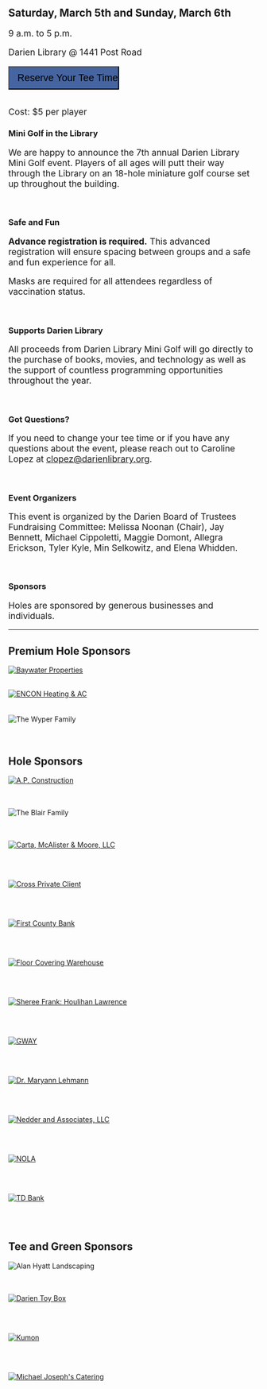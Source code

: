 <div class="alert alert-warning fade in">
<div class="row">
<div class="col-md-6">

## Saturday, March 5th and Sunday, March 6th 

<p style="font-size:1.25em !important;">9 a.m. to 5 p.m.</p>
<p style="font-size:1.25em !important;">Darien Library @ 1441 Post Road</p>
</div>
<div class="col-md-6">

<a href="https://dar.to/3o0jbeY"><button class="btn-u btn-u-dark-blue btn-block" type="button" style="padding: 10px 0; font-size:1.4em; background-color: #4665a0;"><i class="fa fa-clock-o"></i>&nbsp;&nbsp; Reserve Your Tee Time</button></a>
<br /><br />
<p style="font-size:1.25em !important;">Cost: $5 per player</p>
</div>
</div>
</div>

<div class="row">
<div class="col-md-6">

<h3 style="font-weight:bolder;">Mini Golf in the Library</h3>
<p style="font-size:1.25em !important;">We are happy to announce the 7th annual Darien Library Mini Golf event. Players of all ages will putt their way through the Library on an 18-hole miniature golf course set up throughout the building.</p>
<br />
<h3 style="font-weight: bolder;">Safe and Fun</h3>
<p style="font-size:1.25em !important;"><strong>Advance registration is required.</strong> This advanced registration will ensure spacing between groups and a safe and fun experience for all.</p>

<p style="font-size:1.25em !important;">Masks are required for all attendees regardless of vaccination status.</p>
<br />
<h3 style="font-weight: bolder;">Supports Darien Library</h3>
<p style="font-size:1.25em !important;">All proceeds from Darien Library Mini Golf will go directly to the purchase of books, movies, and technology as well as the support of countless programming opportunities throughout the year.</p>
<br />
</div>
<div class="col-md-6">

<h3 style="font-weight: bolder;">Got Questions?</h3>
<p style="font-size:1.25em !important;">If you need to change your tee time or if you have any questions about the event, please reach out to Caroline Lopez at <a href="mailto:clopez@darienlibrary.org">clopez@darienlibrary.org</a>.</p>
<br />
<h3 style="font-weight: bolder;">Event Organizers</h3>
<p style="font-size:1.25em !important;">This event is organized by the Darien Board of Trustees Fundraising Committee: Melissa Noonan (Chair), Jay Bennett, Michael Cippoletti, Maggie Domont, Allegra Erickson, Tyler Kyle, Min Selkowitz, and Elena Whidden.</p>
<br />
<h3 style="font-weight: bolder;">Sponsors</h3>
<p style="font-size:1.25em !important;">Holes are sponsored by generous businesses and individuals.</p>
</div>
</div>

<div class="margin-bottom-50"></div>
<hr />
<div class="text-center margin-bottom-50">
<h2 class="title-v2 title-center">Premium Hole Sponsors</h2>
</div>

<div class="row margin-bottom-30">
<div class="col-xs-6 col-sm-6 col-md-4">

<a href="https://dar.to/2i4LeuK"><img class="img-responsive center-block" alt="Baywater Properties" title="Baywater Properties" src="/uploads/darien_community/minigolf/baywater.jpg" /></a>
<br />
<br />

</div>
<div class="col-xs-6 col-sm-6 col-md-4">
<a href="https://dar.to/3r0KHed"><img class="img-responsive center-block" src="/uploads/darien_community/minigolf/encon.jpg" alt="ENCON Heating & AC" title="ENCON Heating & AC"/></a>

<div class="margin-bottom-10"></div>    
<br />
<br />

</div>
<div class="col-xs-6 col-sm-6 col-md-4">
<img class="img-responsive center-block" src="/uploads/darien_community/minigolf/wyper_family.png" alt="The Wyper Family" title="The Wyper Family"/>

<div class="margin-bottom-10"></div>    
<br />
<br />

</div>
</div>


<div class="text-center margin-bottom-50">
<h2 class="title-v2 title-center">Hole Sponsors</h2>
</div>

<div class="row margin-bottom-30">
<div class="col-xs-6 col-sm-6 col-md-3">
<div class="text-center">

<a href="https://dar.to/33ttv2m"><img class="img-responsive center-block" alt="A.P. Construction" title="A.P. Construction" src="/uploads/darien_community/minigolf/ap_construction.jpg" /></a>

<div class="margin-bottom-10"></div>    
<br />
<br />

</div>
</div>
<div class="col-xs-6 col-sm-6 col-md-3">
<div class="text-center">

<img class="img-responsive center-block" alt="The Blair Family" title="The Blair Family" src="/uploads/darien_community/minigolf/the_blair_family.jpg" />

<div class="margin-bottom-10"></div>    
<br />
<br />

</div>
</div>
<div class="col-xs-6 col-sm-6 col-md-3">
<div class="text-center">

<a href="https://dar.to/2i5jxBK"><img class="img-responsive center-block" alt="Carta, McAlister & Moore, LLC" title="Carta, McAlister & Moore, LLC" src="/uploads/darien_community/minigolf/cmm_llc.jpg" /></a>



<div class="margin-bottom-10"></div>    
<br />
<br />

</div>
</div>
<div class="col-xs-6 col-sm-6 col-md-3">
<div class="text-center">

<a href="https://dar.to/35dwCl4"><img class="img-responsive center-block" alt="Cross Private Client" title="Cross Private Client" src="/uploads/darien_community/minigolf/cross_private_client.jpg" /></a>



<div class="margin-bottom-10"></div>    
<br />
<br />

</div>
</div>
</div>

<div class="row margin-bottom-30">
<div class="col-xs-6 col-sm-6 col-md-3">
<div class="text-center">

<a href="https://dar.to/2i5j16M"><img class="img-responsive center-block" alt="First County Bank" title="First County Bank" src="/uploads/darien_community/minigolf/first_county_bank.jpg" /></a>

<div class="margin-bottom-10"></div>    
<br />
<br />

</div>
</div>
<div class="col-xs-6 col-sm-6 col-md-3">
<div class="text-center">

<a href="https://dar.to/33znHVd"><img class="img-responsive center-block" alt="Floor Covering Warehouse" title="Floor Covering Warehouse" src="/uploads/darien_community/minigolf/floor_covering_warehouse.jpg" /></a>

<div class="margin-bottom-10"></div>    
<br />
<br />

</div>
</div>
<div class="col-xs-6 col-sm-6 col-md-3">
<div class="text-center">

<a href="https://dar.to/3KIcNCG"><img class="img-responsive center-block" alt="Sheree Frank: Houlihan Lawrence" title="Sheree Frank: Houlihan Lawrence" src="/uploads/darien_community/minigolf/sheree_frank-houlihan_lawrence.jpg" /></a>

<div class="margin-bottom-10"></div>    
<br />
<br />

</div>
</div>
<div class="col-xs-6 col-sm-6 col-md-3">
<div class="text-center">

<a href="https://dar.to/2i2E75N"><img class="img-responsive center-block" alt="GWAY" title="GWAY" src="/uploads/darien_community/minigolf/gway.jpg" /></a>

<div class="margin-bottom-10"></div>    
<br />
<br />

</div>
</div>
</div>

<div class="row margin-bottom-30">
<div class="col-xs-6 col-sm-6 col-md-3">
<div class="text-center">

<a href="https://dar.to/2i4O3f6"><img class="img-responsive center-block" alt="Dr. Maryann Lehmann" title="Dr. Maryann Lehmann" src="/uploads/darien_community/minigolf/maryann_lehmann.jpg" /></a>

<div class="margin-bottom-10"></div>    
<br />
<br />

</div>
</div>
<div class="col-xs-6 col-sm-6 col-md-3">
<div class="text-center">

<a href="https://dar.to/2i2BIIu"><img class="img-responsive center-block" alt="Nedder and Associates, LLC" title="Nedder and Associates, LLC" src="/uploads/darien_community/minigolf/nedder.jpg" /></a>

<div class="margin-bottom-10"></div>    
<br />
<br />

</div>
</div>
<div class="col-xs-6 col-sm-6 col-md-3">
<div class="text-center">

<a href="https://dar.to/33Bl19D"><img class="img-responsive center-block" alt="NOLA" title="NOLA" src="/uploads/darien_community/minigolf/nola.jpg" /></a>

<div class="margin-bottom-10"></div>    
<br />
<br />

</div>
</div>
<div class="col-xs-6 col-sm-6 col-md-3">
<div class="text-center">

<a href="https://dar.to/2i5wJGJ"><img class="img-responsive center-block" alt="TD Bank" title="TD Bank" src="/uploads/darien_community/minigolf/td_bank.jpg" /></a>



<div class="margin-bottom-10"></div>    
<br />
<br />

</div>
</div>
</div>


<div class="text-center margin-bottom-50">
<h2 class="title-v2 title-center">Tee and Green Sponsors</h2>
</div>

<div class="row margin-bottom-30">
<div class="col-xs-6 col-sm-6 col-md-3">
<div class="text-center">

<img class="img-responsive center-block" alt="Alan Hyatt Landscaping" title="Alan Hyatt Landscaping" src="/uploads/darien_community/minigolf/alan_hyatt_landscaping.jpg" />

<div class="margin-bottom-10"></div>    
<br />
<br />

</div>
</div>
<div class="col-xs-6 col-sm-6 col-md-3">
<div class="text-center">

<a href="https://dar.to/2i7cXuQ"><img class="img-responsive center-block" alt="Darien Toy Box" title="Darien Toy Box" src="/uploads/darien_community/minigolf/darien_toy_box.jpg" /></a>

<div class="margin-bottom-10"></div>    
<br />
<br />

</div>
</div>
<div class="col-xs-6 col-sm-6 col-md-3">
<div class="text-center">

<a href="https://dar.to/2i5bLrI"><img class="img-responsive center-block" alt="Kumon" title="Kumon of Darien" src="/uploads/darien_community/minigolf/kumon.jpg" /></a>

<div class="margin-bottom-10"></div>    
<br />
<br />

</div>
</div>
<div class="col-xs-6 col-sm-6 col-md-3">
<div class="text-center">

<a href="https://dar.to/2i4f42o"><img class="img-responsive center-block" alt="Michael Joseph's Catering" title="Michael Joseph's Catering" src="/uploads/darien_community/minigolf/michael_joesphs_catering.jpg" /></a>

<div class="margin-bottom-10"></div>    
<br />
<br />

</div>
</div>
</div>



<div class="margin-bottom-20"></div>